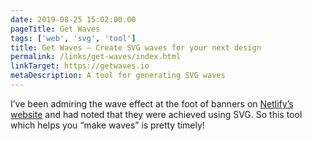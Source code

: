 ```yaml
---
date: 2019-08-25 15:02:00.00
pageTitle: Get Waves
tags: ['web', 'svg', 'tool']
title: Get Waves – Create SVG waves for your next design
permalink: /links/get-waves/index.html
linkTarget: https://getwaves.io
metaDescription: A tool for generating SVG waves
---
```


I’ve been admiring the wave effect at the foot of banners on [Netlify’s website](https://www.netlify.com/blog/) and had noted that they were achieved using SVG. So this tool which helps you “make waves” is pretty timely! 
